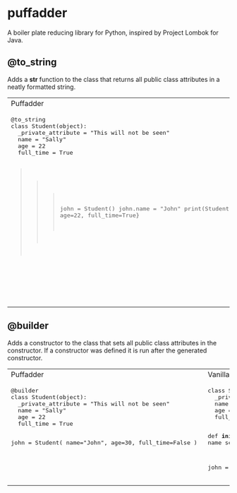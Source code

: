 # puffadder
A boiler plate reducing library for Python, inspired by Project Lombok for Java.


## @to_string

Adds a __str__ function to the class that returns all public class attributes in a neatly formatted string.

<table border="0">
<tr>
<td>
Puffadder
</td>
<td>
Vanilla Python
</td>
</tr>
<tr valign="top">
<td>
  <pre lang="python">
@to_string
class Student(object):
  _private_attribute = "This will not be seen"
  name = "Sally"
  age = 22
  full_time = True

>>> john = Student()
>>> john.name = "John"
>>> print(Student())
{name=John, age=22, full_time=True}
  </pre>
</td>
<td>
  <pre lang="python">
class Student(object):
  _private_attribute = "This will not be seen"
  name = "Sally"
  age = 22
  full_time = True

  def __str__(self):
    return "{{name={}, age={}, full_time={}}}"
      .format(self.name, self.age, self.ful_time)

>>> john = Student()
>>> john.name = "John"
>>> print(Student())
{name=John, age=22, full_time=True}
  </pre>
</td>
</tr>
</table>


## @builder

Adds a constructor to the class that sets all public class attributes in the constructor. If a constructor was defined it is run after the generated constructor.

<table border="0">
<tr>
<td>
Puffadder
</td>
<td>
Vanilla Python
</td>
</tr>
<tr valign="top">
<td>
  <pre lang="python">
@builder
class Student(object):
  _private_attribute = "This will not be seen"
  name = "Sally"
  age = 22
  full_time = True

john = Student(
    name="John",
    age=30,
    full_time=False
)
  </pre>
</td>
<td>
  <pre lang="python">
class Student(object):
  _private_attribute = "This will not be seen"
  name = "Sally"
  age = 22
  full_time = True

  def __init__(self, name, age, full_time):
    self.name = name
    self.age = age
    self.full_time = full_time

john = Student(
    name="John",
    age=30,
    full_time=False
)
  </pre>
</td>
</tr>
</table>